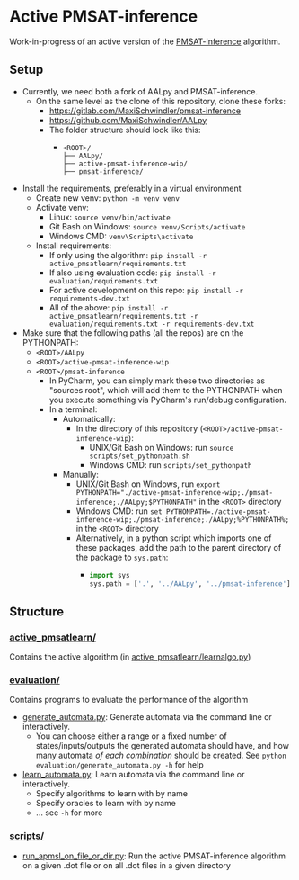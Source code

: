# Active PMSAT-inference
Work-in-progress of an active version of the [PMSAT-inference](https://gitlab.com/felixwallner/pmsat-inference) algorithm.

## Setup
* Currently, we need both a fork of AALpy and PMSAT-inference. 
  * On the same level as the clone of this repository, clone these forks:
    * https://gitlab.com/MaxiSchwindler/pmsat-inference
    * https://github.com/MaxiSchwindler/AALpy
    * The folder structure should look like this:
      * ```
        <ROOT>/
        ├── AALpy/
        ├── active-pmsat-inference-wip/
        ├── pmsat-inference/
* Install the requirements, preferably in a virtual environment
  * Create new venv: `python -m venv venv`
  * Activate venv: 
    * Linux: `source venv/bin/activate`
    * Git Bash on Windows: `source venv/Scripts/activate`
    * Windows CMD: `venv\Scripts\activate`
  * Install requirements: 
    * If only using the algorithm: `pip install -r active_pmsatlearn/requirements.txt`
    * If also using evaluation code: `pip install -r evaluation/requirements.txt`
    * For active development on this repo: `pip install -r requirements-dev.txt`
    * All of the above: `pip install -r active_pmsatlearn/requirements.txt -r evaluation/requirements.txt -r requirements-dev.txt `
* Make sure that the following paths (all the repos) are on the PYTHONPATH: 
  * `<ROOT>/AALpy`
  * `<ROOT>/active-pmsat-inference-wip`
  * `<ROOT>/pmsat-inference`
    * In PyCharm, you can simply mark these two directories as "sources root", which will add them to the PYTHONPATH when you execute something via PyCharm's run/debug configuration.
    * In a terminal:
      * Automatically:
        * In the directory of this repository (`<ROOT>/active-pmsat-inference-wip`):
          * UNIX/Git Bash on Windows: run `source scripts/set_pythonpath.sh` 
          * Windows CMD: run `scripts/set_pythonpath`
      * Manually:
        * UNIX/Git Bash on Windows, run `export PYTHONPATH="./active-pmsat-inference-wip;./pmsat-inference;./AALpy;$PYTHONPATH"` in the `<ROOT>` directory
        * Windows CMD: run `set PYTHONPATH=./active-pmsat-inference-wip;./pmsat-inference;./AALpy;%PYTHONPATH%;` in the `<ROOT>` directory
        * Alternatively, in a python script which imports one of these packages, add the path to the parent directory of the package to `sys.path`:
          * ```python
            import sys
            sys.path = ['.', '../AALpy', '../pmsat-inference'] + sys.path 

## Structure

### [active_pmsatlearn/](active_pmsatlearn)

Contains the active algorithm (in [active_pmsatlearn/learnalgo.py](active_pmsatlearn/learnalgo_mat.py))

### [evaluation/](evaluation)

Contains programs to evaluate the performance of the algorithm
* [generate_automata.py](evaluation/generate_automata.py): Generate automata via the command line or interactively.
  * You can choose either a range or a fixed number of states/inputs/outputs the generated automata should have, and how many automata *of each combination* should be created. See `python evaluation/generate_automata.py -h` for help
* [learn_automata.py](evaluation/learn_automata.py): Learn automata via the command line or interactively.
  * Specify algorithms to learn with by name
  * Specify oracles to learn with by name
  * ... see `-h` for more

### [scripts/](scripts)
* [run_apmsl_on_file_or_dir.py](scripts/run_apmsl_on_file_or_dir.py): Run the active PMSAT-inference algorithm on a given .dot file or on all .dot files in a given directory